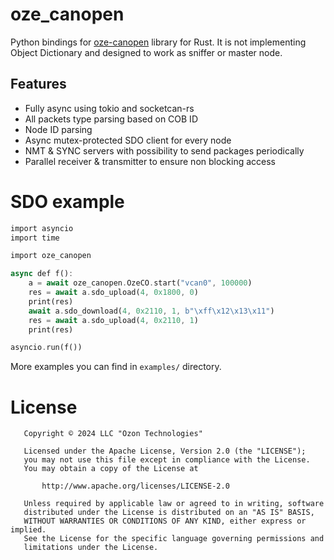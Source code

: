 # oze_canopen
Python bindings for [oze-canopen](https://github.com/ozontech/oze-canopen-rs) library for Rust. It is not implementing Object Dictionary and designed to work as sniffer or master node.

## Features
- Fully async using tokio and socketcan-rs
- All packets type parsing based on COB ID
- Node ID parsing
- Async mutex-protected SDO client for every node
- NMT & SYNC servers with possibility to send packages periodically
- Parallel receiver & transmitter to ensure non blocking access

# SDO example
```rust
import asyncio
import time

import oze_canopen

async def f():
    a = await oze_canopen.OzeCO.start("vcan0", 100000)
    res = await a.sdo_upload(4, 0x1800, 0)
    print(res)
    await a.sdo_download(4, 0x2110, 1, b"\xff\x12\x13\x11")
    res = await a.sdo_upload(4, 0x2110, 1)
    print(res)

asyncio.run(f())
```

More examples you can find in `examples/` directory.

# License
```
   Copyright © 2024 LLC "Ozon Technologies"

   Licensed under the Apache License, Version 2.0 (the "LICENSE");
   you may not use this file except in compliance with the License.
   You may obtain a copy of the License at

       http://www.apache.org/licenses/LICENSE-2.0

   Unless required by applicable law or agreed to in writing, software
   distributed under the License is distributed on an "AS IS" BASIS,
   WITHOUT WARRANTIES OR CONDITIONS OF ANY KIND, either express or implied.
   See the License for the specific language governing permissions and
   limitations under the License.
```